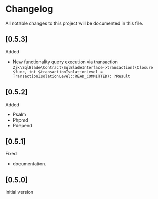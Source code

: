 # Changelog

All notable changes to this project will be documented in this file.

## [0.5.3]
Added
- New functionality query execution via transaction `Zjk\SqlBlade\Contract\SqlBladeInterface->transaction(\Closure $func, int $transactionIsolationLevel = TransactionIsolationLevel::READ_COMMITTED): ?Result`

## [0.5.2]
Added
- Psalm
- Phpmd
- Pdepend

## [0.5.1]
Fixed
- documentation.

## [0.5.0]
Initial version